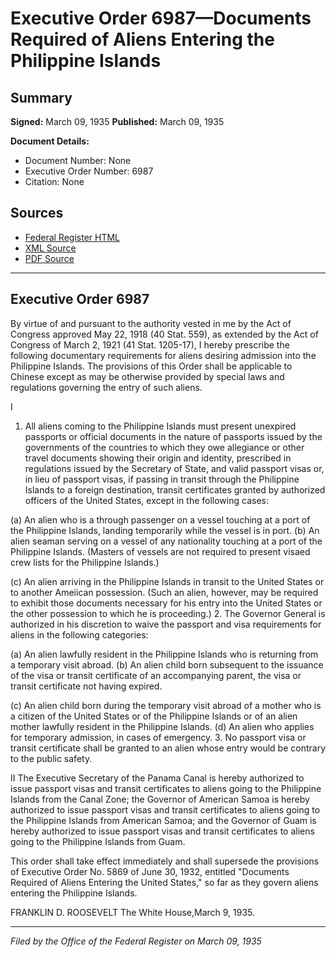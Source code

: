 # Executive Order 6987—Documents Required of Aliens Entering the Philippine Islands

## Summary

**Signed:** March 09, 1935
**Published:** March 09, 1935

**Document Details:**
- Document Number: None
- Executive Order Number: 6987
- Citation: None

## Sources
- [Federal Register HTML](https://www.presidency.ucsb.edu/documents/executive-order-6987-documents-required-aliens-entering-the-philippine-islands)
- [XML Source](None)
- [PDF Source](None)

---

## Executive Order 6987

By virtue of and pursuant to the authority vested in me by the Act of Congress approved May 22, 1918 (40 Stat. 559), as extended by the Act of Congress of March 2, 1921 (41 Stat. 1205-17), I hereby prescribe the following documentary requirements for aliens desiring admission into the Philippine Islands. The provisions of this Order shall be applicable to Chinese except as may be otherwise provided by special laws and regulations governing the entry of such aliens.

I
1. All aliens coming to the Philippine Islands must present unexpired passports or official documents in the nature of passports issued by the governments of the countries to which they owe allegiance or other travel documents showing their origin and identity, prescribed in regulations issued by the Secretary of State, and valid passport visas or, in lieu of passport visas, if passing in transit through the Philippine Islands to a foreign destination, transit certificates granted by authorized officers of the United States, except in the following cases:

(a) An alien who is a through passenger on a vessel touching at a port of the Philippine Islands, landing temporarily while the vessel is in port.
(b) An alien seaman serving on a vessel of any nationality touching at a port of the Philippine Islands. (Masters of vessels are not required to present visaed crew lists for the Philippine Islands.)

(c) An alien arriving in the Philippine Islands in transit to the United States or to another Ameiican possession. (Such an alien, however, may be required to exhibit those documents necessary for his entry into the United States or the other possession to which he is proceeding.)
2. The Governor General is authorized in his discretion to waive the passport and visa requirements for aliens in the following categories:

(a) An alien lawfully resident in the Philippine Islands who is returning from a temporary visit abroad.
(b) An alien child born subsequent to the issuance of the visa or transit certificate of an accompanying parent, the visa or transit certificate not having expired.

(c) An alien child born during the temporary visit abroad of a mother who is a citizen of the United States or of the Philippine Islands or of an alien mother lawfully resident in the Philippine Islands.
(d) An alien who applies for temporary admission, in cases of emergency.
3. No passport visa or transit certificate shall be granted to an alien whose entry would be contrary to the public safety.

II
The Executive Secretary of the Panama Canal is hereby authorized to issue passport visas and transit certificates to aliens going to the Philippine Islands from the Canal Zone; the Governor of American Samoa is hereby authorized to issue passport visas and transit certificates to aliens going to the Philippine Islands from American Samoa; and the Governor of Guam is hereby authorized to issue passport visas and transit certificates to aliens going to the Philippine Islands from Guam.

This order shall take effect immediately and shall supersede the provisions of Executive Order No. 5869 of June 30, 1932, entitled "Documents Required of Aliens Entering the United States," so far as they govern aliens entering the Philippine Islands.

FRANKLIN D. ROOSEVELT
The White House,March 9, 1935.

---

*Filed by the Office of the Federal Register on March 09, 1935*
